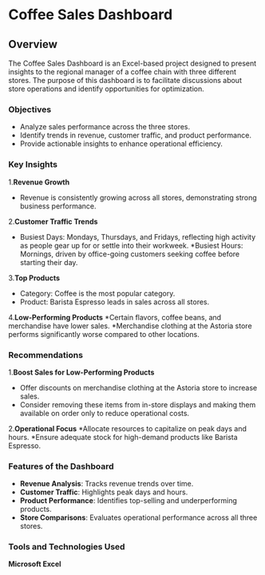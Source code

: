 # Coffee Sales Dashboard

## Overview

The Coffee Sales Dashboard is an Excel-based project designed to present insights to the regional manager of a coffee chain with three different stores. The purpose of this dashboard is to facilitate discussions about store operations and identify opportunities for optimization.

### Objectives
* Analyze sales performance across the three stores.
* Identify trends in revenue, customer traffic, and product performance.
* Provide actionable insights to enhance operational efficiency.

### Key Insights
1.**Revenue Growth**
* Revenue is consistently growing across all stores, demonstrating strong business performance.

2.**Customer Traffic Trends**
* Busiest Days: Mondays, Thursdays, and Fridays, reflecting high activity as people gear up for or settle into their workweek.
*Busiest Hours: Mornings, driven by office-going customers seeking coffee before starting their day.

3.**Top Products**
* Category: Coffee is the most popular category.
* Product: Barista Espresso leads in sales across all stores.

4.**Low-Performing Products**
*Certain flavors, coffee beans, and merchandise have lower sales.
*Merchandise clothing at the Astoria store performs significantly worse compared to other locations.

### Recommendations
1.**Boost Sales for Low-Performing Products**
* Offer discounts on merchandise clothing at the Astoria store to increase sales.
* Consider removing these items from in-store displays and making them available on order only to reduce operational costs.

2.**Operational Focus**
*Allocate resources to capitalize on peak days and hours.
*Ensure adequate stock for high-demand products like Barista Espresso.

### Features of the Dashboard
* **Revenue Analysis**: Tracks revenue trends over time.
* **Customer Traffic**: Highlights peak days and hours.
* **Product Performance**: Identifies top-selling and underperforming products.
* **Store Comparisons**: Evaluates operational performance across all three stores.

### Tools and Technologies Used
**Microsoft Excel**
